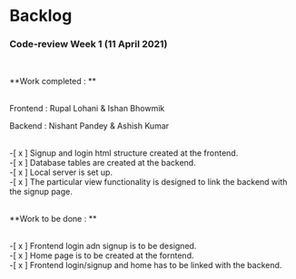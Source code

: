 # Backlog
### Code-review Week 1 (11 April 2021)
 <br />
 
 **Work completed : **
 <br />
 <br />
 
Frontend : Rupal Lohani & Ishan Bhowmik
<br />

Backend : Nishant Pandey & Ashish Kumar
<br /><br />

-[ x ] Signup and login html structure created at the frontend.<br />
-[ x ] Database tables are created at the backend.<br />
-[ x ] Local server is set up.<br />
-[ x ] The particular view functionality is designed to link the backend with the signup page.<br /><br />

**Work to be done : **
<br />
<br />

-[ x ] Frontend login adn signup is to be designed. <br />
-[ x ] Home page is to be created at the forntend. <br />
-[ x ] Frontend login/signup and home has to be linked with the backend. <br />
